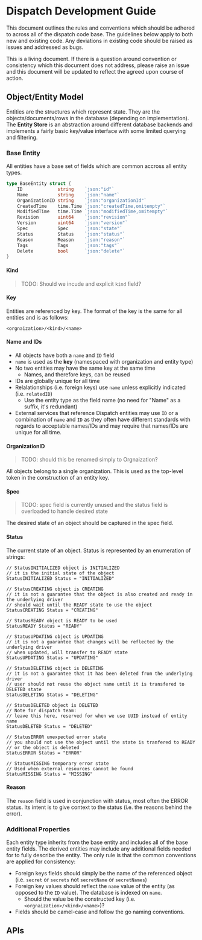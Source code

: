 ---
---

# Dispatch Development Guide

This document outlines the rules and conventions which should be adhered to across all of the dispatch code base.
The guidelines below apply to both new and existing code. Any deviations in existing code should be raised as issues
and addressed as bugs.

This is a living document. If there is a question around convention or consistency which this document does not
address, please raise an issue and this document will be updated to reflect the agreed upon course of action.

## Object/Entity Model

Entities are the structures which represent state. They are the objects/documents/rows in the database (depending
on implementation). The **Entity Store** is an abstraction around different database backends and implements a fairly
basic key/value interface with some limited querying and filtering.

### Base Entity

All entities have a base set of fields which are common accross all entity types.

```go
type BaseEntity struct {
	ID             string    `json:"id"`
	Name           string    `json:"name"`
	OrganizationID string    `json:"organizationId"`
	CreatedTime    time.Time `json:"createdTime,omitempty"`
	ModifiedTime   time.Time `json:"modifiedTime,omitempty"`
	Revision       uint64    `json:"revision"`
	Version        uint64    `json:"version"`
	Spec           Spec      `json:"state"`
	Status         Status    `json:"status"`
	Reason         Reason    `json:"reason"`
	Tags           Tags      `json:"tags"`
	Delete         bool      `json:"delete"`
}
```

#### Kind

> TODO: Should we incude and explicit `kind` field?

#### Key

Entities are referenced by key. The format of the key is the same for all entities and is as follows:

    <orgnaization>/<kind>/<name>

#### Name and IDs

* All objects have both a `name` and `ID` field
* `name` is used as the **key** (namespaced with organization and entity type)
* No two entities may have the same key at the same time
    - Names, and therefore keys, can be reused
* IDs are globally unique for all time
* Relalationships (i.e. foreign keys) use `name` unless explicitly indicated (i.e. `relatedID`)
    * Use the entity type as the field name (no need for "Name" as a suffix, it's redundant)
* External services that reference Dispatch entities may use `ID` or a combination of `name` and `ID` as they often
  have different standards with regards to acceptable names/IDs and may require that names/IDs are unique for all
  time.

#### OrganizationID

> TODO: should this be renamed simply to Orgnaization?

All objects belong to a single organization. This is used as the top-level token in the construction of an entity key.

#### Spec

> TODO: spec field is currently unused and the status field is overloaded to handle desired state

The desired state of an object should be captured in the spec field.

#### Status

The current state of an object. Status is represented by an enumeration of strings:

    // StatusINITIALIZED object is INITIALIZED
	// it is the initial state of the object
	StatusINITIALIZED Status = "INITIALIZED"

	// StatusCREATING object is CREATING
	// it is not a guarantee that the object is also created and ready in the underlying driver
	// should wait until the READY state to use the object
	StatusCREATING Status = "CREATING"

	// StatusREADY object is READY to be used
	StatusREADY Status = "READY"

	// StatusUPDATING object is UPDATING
	// it is not a guarantee that changes will be reflected by the underlying driver
	// when updated, will transfer to READY state
	StatusUPDATING Status = "UPDATING"

	// StatusDELETING object is DELETING
	// it is not a guarantee that it has been deleted from the underlying driver
	// user should not reuse the object name until it is transfered to DELETED state
	StatusDELETING Status = "DELETING"

	// StatusDELETED object is DELETED
	// Note for dispatch team:
	// leave this here, reserved for when we use UUID instead of entity name
	StatusDELETED Status = "DELETED"

	// StatusERROR unexpected error state
	// you should not use the object until the state is tranfered to READY
	// or the object is deleted
	StatusERROR Status = "ERROR"

	// StatusMISSING temporary error state
	// Used when external resources cannot be found
	StatusMISSING Status = "MISSING"

#### Reason

The `reason` field is used in conjunction with status, most often the ERROR status. Its intent is to give context to the
status (i.e. the reasons behind the error).

### Additional Properties

Each entity type inherits from the base entity and includes all of the base entity fields. The derived entities may
include any additional fields needed for to fully describe the entity. The only rule is that the common conventions are
applied for consistency:

* Foreign keys fields should simply be the name of the referenced object (i.e. `secret` or `secrets` not `secretName` or `secretNames`)
* Foreign key values should reflect the `name` value of the entity (as opposed to the `ID` value). The database is indexed on `name`.
    * Should the value be the constructed key (i.e. `<orgnaization>/<kind>/<name>`)?
* Fields should be camel-case and follow the go naming conventions.

## APIs